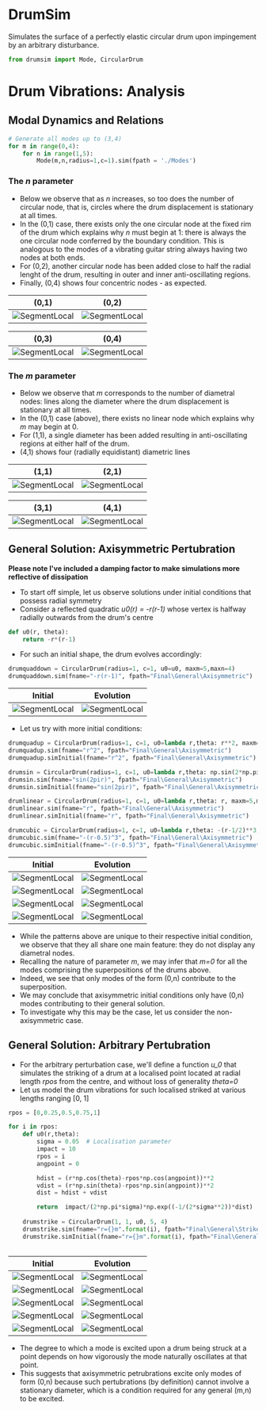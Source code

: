 # DrumSim
Simulates the surface of a perfectly elastic circular drum upon impingement by an arbitrary disturbance. 



```python
from drumsim import Mode, CircularDrum
```

# Drum Vibrations: Analysis

## Modal Dynamics and Relations


```python
# Generate all modes up to (3,4)
for m in range(0,4):
    for n in range(1,5):
        Mode(m,n,radius=1,c=1).sim(fpath = './Modes')
```
### The *n* parameter
* Below we observe that as *n* increases, so too does the number of circular node, that is, circles where the drum displacement is stationary at all times.
* In the (0,1) case, there exists only the one circular node at the fixed rim of the drum which explains why *n* must begin at 1: there is always the one circular node conferred by the boundary condition. This is analogous to the modes of a vibrating guitar string always having two nodes at both ends.
* For (0,2), another circular node has been added close to half the radial lenght of the drum, resulting in outer and inner anti-oscillating regions. 
* Finally, (0,4) shows four concentric nodes - as expected.


|(0,1)|(0,2)| 
|---|---|
|![SegmentLocal](./Modes/(0,1).gif)|![SegmentLocal](./Modes/(0,2).gif)|

|(0,3)|(0,4)|
|---|---|
|![SegmentLocal](./Modes/(0,3).gif)|![SegmentLocal](./Modes/(0,4).gif)|


### The *m* parameter
* Below we observe that *m* corresponds to the number of diametral nodes: lines along the diameter where the drum displacement is stationary at all times.
* In the (0,1) case (above), there exists no linear node which explains why *m* may begin at 0.
* For (1,1), a single diameter has been added resulting in anti-oscillating regions at either half of the drum.
* (4,1) shows four (radially equidistant) diametric lines

|(1,1)|(2,1)| 
|---|---|
|![SegmentLocal](./Modes/(1,1).gif)|![SegmentLocal](./Modes/(2,1).gif)|

|(3,1)|(4,1)|
|---|---|
|![SegmentLocal](./Modes/(3,1).gif)|![SegmentLocal](./Modes/(4,1).gif)|


## General Solution: Axisymmetric Pertubration

**Please note I've included a damping factor to make simulations more reflective of dissipation**
* To start off simple, let us observe solutions under initial conditions that possess radial symmetry
* Consider a reflected quadratic *u0(r) = -r(r-1)* whose vertex is halfway radially outwards from the drum's centre

```python
def u0(r, theta):
    return -r*(r-1)
```

* For such an initial shape, the drum evolves accordingly:


```python
drumquaddown = CircularDrum(radius=1, c=1, u0=u0, maxm=5,maxn=4)
drumquaddown.sim(fname="-r(r-1)", fpath="Final\General\Axisymmetric")
```

|Initial|Evolution|
|---|---|
|![SegmentLocal](./general/-r(r-1).png)|![SegmentLocal](./general/-r(r-1).gif)|

* Let us try with more initial conditions:

```python
drumquadup = CircularDrum(radius=1, c=1, u0=lambda r,theta: r**2, maxm=5,maxn=4)
drumquadup.sim(fname="r^2", fpath="Final\General\Axisymmetric")
drumquadup.simInitial(fname="r^2", fpath="Final\General\Axisymmetric")

drumsin = CircularDrum(radius=1, c=1, u0=lambda r,theta: np.sin(2*np.pi*r), maxm=5,maxn=4)
drumsin.sim(fname="sin(2pir)", fpath="Final\General\Axisymmetric")
drumsin.simInitial(fname="sin(2pir)", fpath="Final\General\Axisymmetric")

drumlinear = CircularDrum(radius=1, c=1, u0=lambda r,theta: r, maxm=5,maxn=4)
drumlinear.sim(fname="r", fpath="Final\General\Axisymmetric")
drumlinear.simInitial(fname="r", fpath="Final\General\Axisymmetric")

drumcubic = CircularDrum(radius=1, c=1, u0=lambda r,theta: -(r-1/2)**3, maxm=5,maxn=4)
drumcubic.sim(fname="-(r-0.5)^3", fpath="Final\General\Axisymmetric")
drumcubic.simInitial(fname="-(r-0.5)^3", fpath="Final\General\Axisymmetric")
```


|Initial|Evolution|
|---|---|
|![SegmentLocal](./general/r^2.png)|![SegmentLocal](./general/r^2.gif)|
|![SegmentLocal](./general/sin(2pir).png)|![SegmentLocal](./general/sin(2pir).gif)|
|![SegmentLocal](./general/r.png)|![SegmentLocal](./general/r.gif)|
|![SegmentLocal](./general/-(r-0.5)^3.png) |![SegmentLocal](./general/-(r-0.5)^3.gif)|

* While the patterns above are unique to their respective initial condition, we observe that they all share one main feature: they do not display any diametral nodes.
* Recalling the nature of parameter *m*, we may infer that *m=0* for all the modes comprising the superpositions of the drums above.
* Indeed, we see that only modes of the form (0,n) contribute to the superposition.
* We may conclude that axisymmetric initial conditions only have (0,n) modes contributing to their general solution. 
* To investigate why this may be the case, let us consider the non-axisymmetric case. 

## General Solution: Arbitrary Pertubration

* For the arbitrary perturbation case, we'll define a function *u_0* that simulates the striking of a drum at a localised point located at radial length *rpos* from the centre, and without loss of generality *theta=0* 
* Let us model the drum vibrations for such localised striked at various lengths ranging [0, 1]

```python
rpos = [0,0.25,0.5,0.75,1]

for i in rpos:
    def u0(r,theta):
        sigma = 0.05  # Localisation parameter
        impact = 10
        rpos = i
        angpoint = 0

        hdist = (r*np.cos(theta)-rpos*np.cos(angpoint))**2
        vdist = (r*np.sin(theta)-rpos*np.sin(angpoint))**2
        dist = hdist + vdist

        return  impact/(2*np.pi*sigma)*np.exp((-1/(2*sigma**2))*dist)
    
    drumstrike = CircularDrum(1, 1, u0, 5, 4)
    drumstrike.sim(fname="r={}m".format(i), fpath="Final\General\Strike")
    drumstrike.simInitial(fname="r={}m".format(i), fpath="Final\General\Strike")
    
```

|Initial|Evolution|
|---|---|
|![SegmentLocal](./Strike/r=0m.png) | ![SegmentLocal](./Strike/r=0m.gif)|
|![SegmentLocal](./Strike/r=0.25m.png) | ![SegmentLocal](./Strike/r=0.25m.gif)|
|![SegmentLocal](./Strike/r=0.5m.png) | ![SegmentLocal](./Strike/r=0.5m.gif)|
|![SegmentLocal](./Strike/r=0.75m.png) | ![SegmentLocal](./Strike/r=0.75m.gif)|
|![SegmentLocal](./Strike/r=1m.png) | ![SegmentLocal](./Strike/r=1m.gif)|

* The degree to which a mode is excited upon a drum being struck at a point depends on how vigorously the mode naturally oscillates at that point. 
* This suggests that axisymmetric petrubrations excite only modes of form (0,n) because such pertubrations (by definition) cannot involve a stationary diameter, which is a condition required for any general (m,n) to be excited. 


